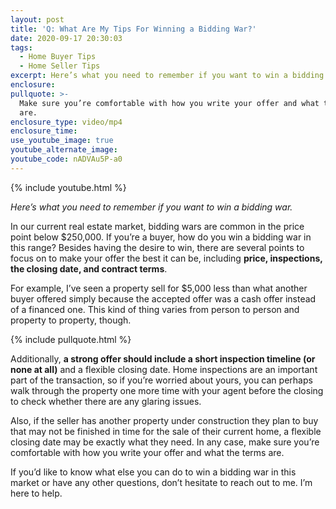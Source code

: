 ```yaml
---
layout: post
title: 'Q: What Are My Tips For Winning a Bidding War?'
date: 2020-09-17 20:30:03
tags:
  - Home Buyer Tips
  - Home Seller Tips
excerpt: Here’s what you need to remember if you want to win a bidding war.
enclosure:
pullquote: >-
  Make sure you’re comfortable with how you write your offer and what the terms
  are.
enclosure_type: video/mp4
enclosure_time:
use_youtube_image: true
youtube_alternate_image:
youtube_code: nADVAu5P-a0
---
```


{% include youtube.html %}&nbsp;

*Here’s what you need to remember if you want to win a bidding war.*

In our current real estate market, bidding wars are common in the price point below $250,000. If you’re a buyer, how do you win a bidding war in this range? Besides having the desire to win, there are several points to focus on to make your offer the best it can be, including **price, inspections, the closing date, and contract terms**.

For example, I’ve seen a property sell for $5,000 less than what another buyer offered simply because the accepted offer was a cash offer instead of a financed one. This kind of thing varies from person to person and property to property, though.

{% include pullquote.html %}

Additionally, **a strong offer should include a short inspection timeline (or none at all)** and a flexible closing date. Home inspections are an important part of the transaction, so if you’re worried about yours, you can perhaps walk through the property one more time with your agent before the closing to check whether there are any glaring issues.

Also, if the seller has another property under construction they plan to buy that may not be finished in time for the sale of their current home, a flexible closing date may be exactly what they need. In any case, make sure you’re comfortable with how you write your offer and what the terms are.

If you’d like to know what else you can do to win a bidding war in this market or have any other questions, don’t hesitate to reach out to me. I’m here to help.